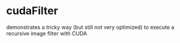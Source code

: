 # cudaFilter
demonstrates a tricky way (but still not very optimized) to execute a recursive image filter with CUDA 
